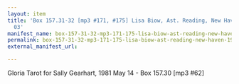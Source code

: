 ```yaml
---
layout: item
title: 'Box 157.31-32 [mp3 #171, #175] Lisa Biow, Ast. Reading, New Haven, 1982 January
  03'
manifest_name: box-157-31-32-mp3-171-175-lisa-biow-ast-reading-new-haven-1982-january-03
permalink: box-157-31-32-mp3-171-175-lisa-biow-ast-reading-new-haven-1982-january-03
external_manifest_url: 

---
```

<!-- Add an essay or interpretive material below this line,
using HTML or markdown.  Do not modify this file above this line -->
Gloria Tarot for Sally Gearhart, 1981 May 14 - Box 157.30 [mp3 #62]
